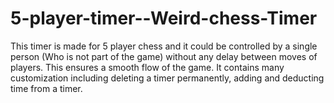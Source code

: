 # 5-player-timer--Weird-chess-Timer

This timer is made for 5 player chess and it could be controlled by a single person (Who is not part of the game) without any delay between moves of players. This ensures a smooth flow of the game. It contains many customization including deleting a timer permanently, adding and deducting time from a timer.

